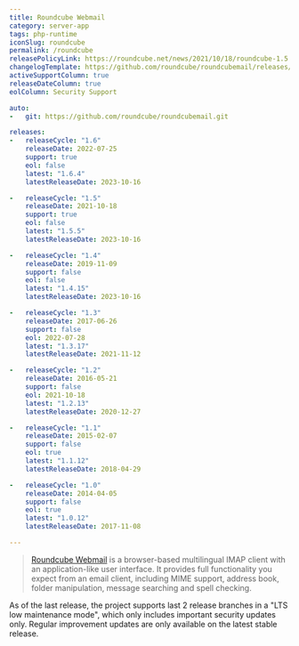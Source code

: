 ```yaml
---
title: Roundcube Webmail
category: server-app
tags: php-runtime
iconSlug: roundcube
permalink: /roundcube
releasePolicyLink: https://roundcube.net/news/2021/10/18/roundcube-1.5.0-released
changelogTemplate: https://github.com/roundcube/roundcubemail/releases/tag/__LATEST__
activeSupportColumn: true
releaseDateColumn: true
eolColumn: Security Support

auto:
-   git: https://github.com/roundcube/roundcubemail.git

releases:
-   releaseCycle: "1.6"
    releaseDate: 2022-07-25
    support: true
    eol: false
    latest: "1.6.4"
    latestReleaseDate: 2023-10-16

-   releaseCycle: "1.5"
    releaseDate: 2021-10-18
    support: true
    eol: false
    latest: "1.5.5"
    latestReleaseDate: 2023-10-16

-   releaseCycle: "1.4"
    releaseDate: 2019-11-09
    support: false
    eol: false
    latest: "1.4.15"
    latestReleaseDate: 2023-10-16

-   releaseCycle: "1.3"
    releaseDate: 2017-06-26
    support: false
    eol: 2022-07-28
    latest: "1.3.17"
    latestReleaseDate: 2021-11-12

-   releaseCycle: "1.2"
    releaseDate: 2016-05-21
    support: false
    eol: 2021-10-18
    latest: "1.2.13"
    latestReleaseDate: 2020-12-27

-   releaseCycle: "1.1"
    releaseDate: 2015-02-07
    support: false
    eol: true
    latest: "1.1.12"
    latestReleaseDate: 2018-04-29

-   releaseCycle: "1.0"
    releaseDate: 2014-04-05
    support: false
    eol: true
    latest: "1.0.12"
    latestReleaseDate: 2017-11-08

---
```


> [Roundcube Webmail](https://roundcube.net/) is a browser-based multilingual IMAP client with an
> application-like user interface. It provides full functionality you expect from an email client,
> including MIME support, address book, folder manipulation, message searching and spell checking.

As of the last release, the project supports last 2 release branches in a "LTS low maintenance
mode", which only includes important security updates only. Regular improvement updates are only
available on the latest stable release.
